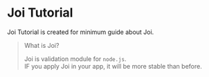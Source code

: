 # Joi Tutorial

Joi Tutorial is created for minimum guide about Joi.

> What is Joi?
>
> Joi is validation module for `node.js`. <br>
> IF you apply Joi in your app, it will be more stable than before.